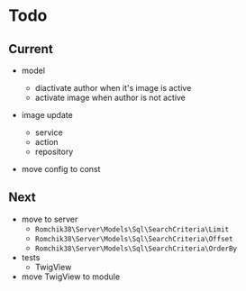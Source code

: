 # Todo

## Current

- model
  - diactivate author when it's image is active
  - activate image when author is not active

- image update
  - service
  - action
  - repository

- move config to const

## Next

- move to server
  - `Romchik38\Server\Models\Sql\SearchCriteria\Limit`
  - `Romchik38\Server\Models\Sql\SearchCriteria\Offset`
  - `Romchik38\Server\Models\Sql\SearchCriteria\OrderBy`
- tests  
  - TwigView  
- move TwigView to module  
